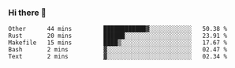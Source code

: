 ### Hi there 👋

<!--
**yeya24/yeya24** is a ✨ _special_ ✨ repository because its `README.md` (this file) appears on your GitHub profile.

Here are some ideas to get you started:

- 🔭 I’m currently working on ...
- 🌱 I’m currently learning ...
- 👯 I’m looking to collaborate on ...
- 🤔 I’m looking for help with ...
- 💬 Ask me about ...
- 📫 How to reach me: ...
- 😄 Pronouns: ...
- ⚡ Fun fact: ...
-->

<!--START_SECTION:waka-->
```text
Other      44 mins         ████████████▓░░░░░░░░░░░░   50.38 % 
Rust       20 mins         ██████░░░░░░░░░░░░░░░░░░░   23.91 % 
Makefile   15 mins         ████▒░░░░░░░░░░░░░░░░░░░░   17.67 % 
Bash       2 mins          ▓░░░░░░░░░░░░░░░░░░░░░░░░   02.47 % 
Text       2 mins          ▓░░░░░░░░░░░░░░░░░░░░░░░░   02.34 % 
```
<!--END_SECTION:waka-->
